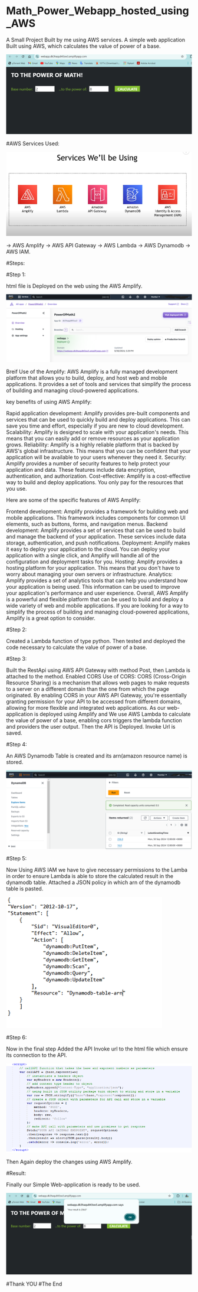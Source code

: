 # Math_Power_Webapp_hosted_using_AWS
A Small Project Built by me using AWS services.
A simple web application Built using AWS, which calculates the value of power of a base.

![Web-application](https://github.com/AbdulR431/Math_Power_Webapp_hosted_using_AWS/blob/main/Project-Images/AWS%20project.PNG)

#AWS Services Used:

![AWS Services Used in project](https://github.com/AbdulR431/Math_Power_Webapp_hosted_using_AWS/blob/main/Project-Images/AWS%20Services%20Used.PNG)

-> AWS Amplify
-> AWS API Gateway
-> AWS Lambda
-> AWS Dynamodb
-> AWS IAM.

#Steps:

#Step 1:

html file is Deployed on the web using the AWS Amplify.

![Deployement of the web-application using Amplify](https://github.com/AbdulR431/Math_Power_Webapp_hosted_using_AWS/blob/main/Project-Images/Amplify%20usage.PNG)

Breif Use of the Amplify:
AWS Amplify is a fully managed development platform that allows you to build, deploy, and host web and mobile applications. It provides a set of tools and services that simplify the process of building and managing cloud-powered applications.

key benefits of using AWS Amplify:

Rapid application development: Amplify provides pre-built components and services that can be used to quickly build and deploy applications. This can save you time and effort, especially if you are new to cloud development.
Scalability: Amplify is designed to scale with your application's needs. This means that you can easily add or remove resources as your application grows.
Reliability: Amplify is a highly reliable platform that is backed by AWS's global infrastructure. This means that you can be confident that your application will be available to your users whenever they need it.
Security: Amplify provides a number of security features to help protect your application and data. These features include data encryption, authentication, and authorization.
Cost-effective: Amplify is a cost-effective way to build and deploy applications. You only pay for the resources that you use.

Here are some of the specific features of AWS Amplify:

Frontend development: Amplify provides a framework for building web and mobile applications. This framework includes components for common UI elements, such as buttons, forms, and navigation menus.
Backend development: Amplify provides a set of services that can be used to build and manage the backend of your application. These services include data storage, authentication, and push notifications.
Deployment: Amplify makes it easy to deploy your application to the cloud. You can deploy your application with a single click, and Amplify will handle all of the configuration and deployment tasks for you.
Hosting: Amplify provides a hosting platform for your application. This means that you don't have to worry about managing your own servers or infrastructure.
Analytics: Amplify provides a set of analytics tools that can help you understand how your application is being used. This information can be used to improve your application's performance and user experience.
Overall, AWS Amplify is a powerful and flexible platform that can be used to build and deploy a wide variety of web and mobile applications. If you are looking for a way to simplify the process of building and managing cloud-powered applications, Amplify is a great option to consider.

#Step 2:

Created a Lambda function of type python.
Then tested and deployed the code necessary to calculate the value of power of a base.

#Step 3:

Built the RestApi using AWS API Gateway with method Post, then Lambda is attached to the method.
Enabled CORS
Use of CORS: CORS (Cross-Origin Resource Sharing) is a mechanism that allows web pages to make requests to a server on a different domain than the one from which the page originated. By enabling CORS in your AWS API Gateway, you're essentially granting permission for your API to be accessed from different domains, allowing for more flexible and integrated web applications.
As our web-application is deployed using Amplify and We use AWS Lambda to calculate the value of power of a base, enabling cors triggers the lambda function and providers the user output.
Then the API is Deployed.
Invoke Url is saved.

#Step 4:

An AWS Dynamodb Table is created and its arn(amazon resource name) is stored.

![creation of the Dynamodb table](https://github.com/AbdulR431/Math_Power_Webapp_hosted_using_AWS/blob/main/Project-Images/dynamodb%20usage.PNG)

#Step 5:

Now Using AWS IAM we have to give necessary permissions to the Lamba in order to ensure Lambda is able to store the calculated result in the dynamodb table.
Attached a JSON policy in which arn of the dynamodb table is pasted.

![Attached policy](https://github.com/AbdulR431/Math_Power_Webapp_hosted_using_AWS/blob/main/Project-Images/JSON%20policy.PNG)

#Step 6:

Now in the final step Added the API Invoke url to the html file which ensure its connection to the API.

![API Gateway Endpoint](https://github.com/AbdulR431/Math_Power_Webapp_hosted_using_AWS/blob/main/Project-Images/Api%20Gateway%20Endpoint.PNG)

Then Again deploy the changes using AWS Amplify.

#Result:

Finally our Simple Web-application is ready to be used.

![Final Result](https://github.com/AbdulR431/Math_Power_Webapp_hosted_using_AWS/blob/main/Project-Images/AWS%20project%20result.PNG)

#Thank YOU
#The End

